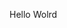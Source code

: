 Hello Wolrd
































































































































































































































































































































































































































































































































































































































































































































































































































































































































































































































































































































































































































































































































































































































































































































































































































































































































































































































































































































































































































































































































































































































































































































































































































































































































































































































































































































































































































































































































































































































































































































































































































































































































































































































































































































































































































































































































































































































































































































































































































































































































































































































































































































































































































































































































































